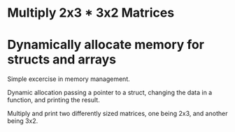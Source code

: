 # Multiply 2x3 * 3x2 Matrices
# Dynamically allocate memory for structs and arrays

Simple excercise in memory management.

Dynamic allocation passing a pointer to a struct, changing the data in a function, and printing the result.

Multiply and print two differently sized matrices, one being 2x3, and another being 3x2.
